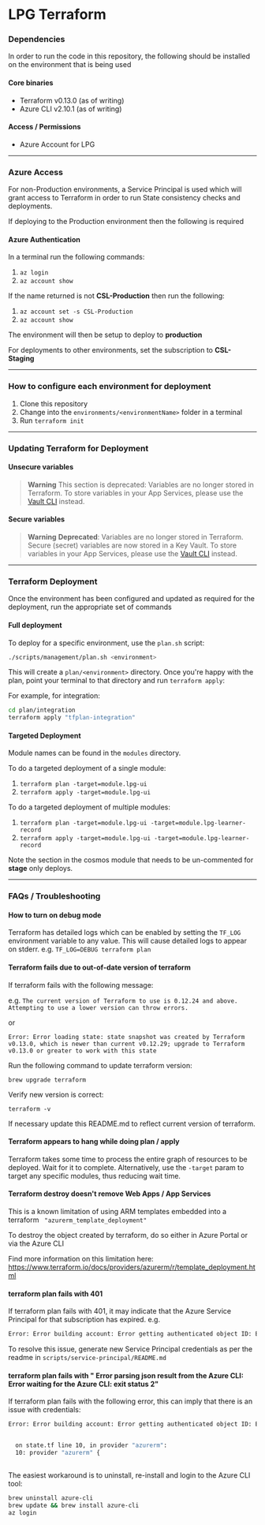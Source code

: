 # LPG Terraform

### Dependencies

In order to run the code in this repository, the following should be installed on the environment that is being used

#### Core binaries

- Terraform v0.13.0 (as of writing)
- Azure CLI v2.10.1 (as of writing)

#### Access / Permissions

- Azure Account for LPG

------------

### Azure Access

For non-Production environments, a Service Principal is used which will grant access to Terraform in order to run State consistency checks and deployments.

If deploying to the Production environment then the following is required

#### Azure Authentication

In a terminal run the following commands:

1. `az login`
2. `az account show`

If the name returned is not **CSL-Production** then run the following:

1. `az account set -s CSL-Production`
2. `az account show`

The environment will then be setup to deploy to **production**

For deployments to other environments, set the subscription to **CSL-Staging**

------------

### How to configure each environment for deployment

1. Clone this repository
2. Change into the `environments/<environmentName>` folder in a terminal
4. Run `terraform init`

------------

### Updating Terraform for Deployment

#### Unsecure variables

> **Warning**
> This section is deprecated: Variables are no longer stored in Terraform. To store variables in your App Services, please use the [Vault CLI](https://github.com/Civil-Service-Human-Resources/csl-vault) instead.

#### Secure variables

> **Warning**
> **Deprecated**: Variables are no longer stored in Terraform. Secure (secret) variables are now stored in a Key Vault. To store variables in your App Services, please use the [Vault CLI](https://github.com/Civil-Service-Human-Resources/csl-vault) instead.

------------

### Terraform Deployment

Once the environment has been configured and updated as required for the deployment, run the appropriate set of commands

#### Full deployment

To deploy for a specific environment, use the `plan.sh` script:

```sh
./scripts/management/plan.sh <environment>
```

This will create a `plan/<environment>` directory. Once you're happy with the plan, point your terminal to that directory and run `terraform apply`:

For example, for integration:

```sh
cd plan/integration
terraform apply "tfplan-integration"
```

#### Targeted Deployment

Module names can be found in the `modules` directory.

To do a targeted deployment of a single module:

1. `terraform plan -target=module.lpg-ui`
2. `terraform apply -target=module.lpg-ui`

To do a targeted deployment of multiple modules:

1. `terraform plan -target=module.lpg-ui -target=module.lpg-learner-record`
2. `terraform apply -target=module.lpg-ui -target=module.lpg-learner-record`

Note the section in the cosmos module that needs to be un-commented for **stage** only deploys.

------------

### FAQs / Troubleshooting

#### How to turn on debug mode

Terraform has detailed logs which can be enabled by setting the `TF_LOG` environment variable to any value. This will cause detailed logs to appear on stderr.
e.g.
`TF_LOG=DEBUG terraform plan`

#### Terraform fails due to out-of-date version of terraform

If terraform fails with the following message:

e.g.
`The current version of Terraform to use is 0.12.24 and above. Attempting to use a lower version can throw errors.`

or

`Error: Error loading state: state snapshot was created by Terraform v0.13.0, which is newer than current v0.12.29; upgrade to Terraform v0.13.0 or greater to work with this state`

Run the following command to update terraform version:

`brew upgrade terraform`

Verify new version is correct:

`terraform -v`

If necessary update this README.md to reflect current version of terraform.

#### Terraform appears to hang while doing plan / apply

Terraform takes some time to process the entire graph of resources to be deployed. Wait for it to complete.
Alternatively, use the `-target` param to target any specific modules, thus reducing wait time.

#### Terraform destroy doesn't remove Web Apps / App Services

This is a known limitation of using ARM templates embedded into a terraform ` "azurerm_template_deployment"`

To destroy the object created by terraform, do so either in Azure Portal or via the Azure CLI

Find more information on this limitation here:
https://www.terraform.io/docs/providers/azurerm/r/template_deployment.html

#### terraform plan fails with 401

If terraform plan fails with 401, it may indicate that the Azure Service Principal for that subscription has expired.
e.g.

``` bash
Error: Error building account: Error getting authenticated object ID: Error listing Service Principals:... Refresh request failed. Status Code = '401
```

To resolve this issue, generate new Service Principal credentials as per the readme in `scripts/service-principal/README.md`

#### terraform plan fails with " Error parsing json result from the Azure CLI: Error waiting for the Azure CLI: exit status 2"

If terraform plan fails with the following error, this can imply that there is an issue with credentials:

``` bash
Error: Error building account: Error getting authenticated object ID: Error parsing json result from the Azure CLI: Error waiting for the Azure CLI: exit status 2


  on state.tf line 10, in provider "azurerm":
  10: provider "azurerm" {
 
```

The easiest workaround is to uninstall, re-install and login to the Azure CLI tool:

``` bash
brew uninstall azure-cli
brew update && brew install azure-cli
az login
```
